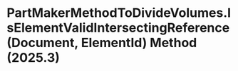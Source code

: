 # PartMakerMethodToDivideVolumes.IsElementValidIntersectingReference(Document, ElementId) Method (2025.3)

﻿